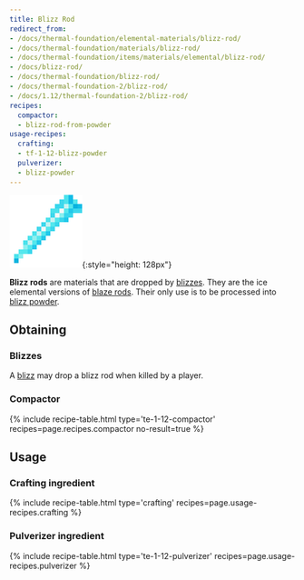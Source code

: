 ```yaml
---
title: Blizz Rod
redirect_from:
- /docs/thermal-foundation/elemental-materials/blizz-rod/
- /docs/thermal-foundation/materials/blizz-rod/
- /docs/thermal-foundation/items/materials/elemental/blizz-rod/
- /docs/blizz-rod/
- /docs/thermal-foundation/blizz-rod/
- /docs/thermal-foundation-2/blizz-rod/
- /docs/1.12/thermal-foundation-2/blizz-rod/
recipes:
  compactor:
  - blizz-rod-from-powder
usage-recipes:
  crafting:
  - tf-1-12-blizz-powder
  pulverizer:
  - blizz-powder
---
```


![Blizz rod](/assets/images/thermal-foundation-2/blizz-rod.png){:style="height: 128px"}


**Blizz rods** are materials that are dropped by [blizzes](../blizz/). They
are the ice elemental versions of [blaze
rods](https://minecraft.wiki/w/Blaze_Rod). Their only use is to be
processed into [blizz powder](../blizz-powder/).


Obtaining
---------

### Blizzes
A [blizz](../blizz/) may drop a blizz rod when killed by a player.

### Compactor
{% include recipe-table.html type='te-1-12-compactor' recipes=page.recipes.compactor no-result=true %}


Usage
-----

### Crafting ingredient
{% include recipe-table.html type='crafting' recipes=page.usage-recipes.crafting %}

### Pulverizer ingredient
{% include recipe-table.html type='te-1-12-pulverizer' recipes=page.usage-recipes.pulverizer %}
